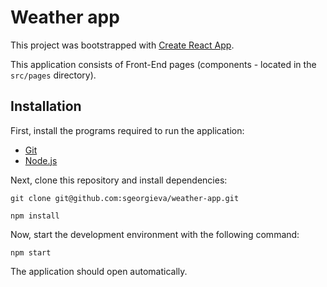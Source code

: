 # Weather app

This project was bootstrapped with [Create React App](https://github.com/facebook/create-react-app).

This application consists of Front-End pages (components - located in the `src/pages` directory).

## Installation
First, install the programs required to run the application:

- [Git](https://git-scm.com/book/en/v2/Getting-Started-Installing-Git)
- [Node.js](https://nodejs.org/en/download/)

 Next, clone this repository and install dependencies:

```
git clone git@github.com:sgeorgieva/weather-app.git
```

```
npm install
```

Now, start the development environment with the following command:

```
npm start
```

The application should open automatically.
